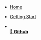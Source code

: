 - [Home](/)
- [Getting Start](getting-start.md)

- [<br>**🔗 Github**](https://github.com/coconut-xr/natuerlich)
